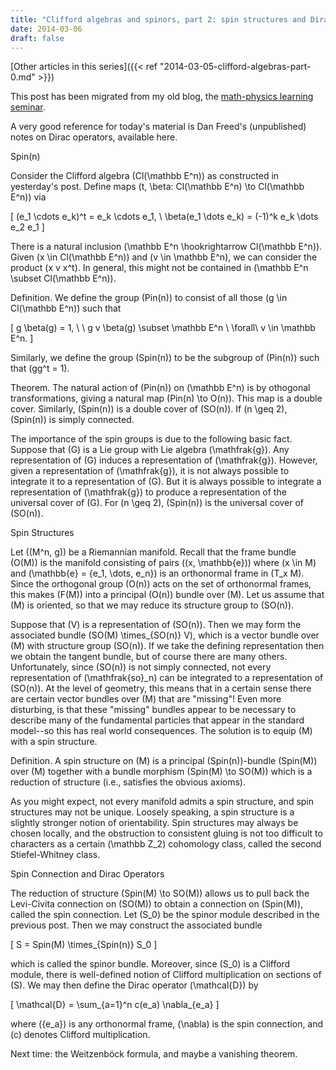 ```yaml
---
title: "Clifford algebras and spinors, part 2: spin structures and Dirac operators"
date: 2014-03-06
draft: false
---
```


[Other articles in this series]({{< ref "2014-03-05-clifford-algebras-part-0.md" >}})

This post has been migrated from my old blog, the [math-physics learning seminar](https://mathphysseminar.blogspot.com/).



A very good reference for today's material is Dan Freed's (unpublished) notes on Dirac operators, available here.


Spin(n)

Consider the Clifford algebra \(Cl(\mathbb E^n)\) as constructed in yesterday's post. Define maps \(t, \beta: Cl(\mathbb E^n) \to Cl(\mathbb E^n)\) via

\[ (e_1 \cdots e_k)^t = e_k \cdots e_1, \ \beta(e_1 \dots e_k) = (-1)^k e_k \dots e_2 e_1 \]

 There is a natural inclusion \(\mathbb E^n \hookrightarrow Cl(\mathbb E^n)\). Given \(x \in Cl(\mathbb E^n)\) and \(v \in \mathbb E^n\), we can consider the product \(x v x^t\). In general, this might not be contained in \(\mathbb E^n \subset Cl(\mathbb E^n)\).


Definition. We define the group \(Pin(n)\) to consist of all those \(g \in Cl(\mathbb E^n)\) such that

\[ g \beta(g) = 1, \ \ g v \beta(g) \subset \mathbb E^n \ \forall\ v \in \mathbb E^n. \]

Similarly, we define the group \(Spin(n)\) to be the subgroup of \(Pin(n)\) such that \(gg^t = 1\).


Theorem. The natural action of \(Pin(n)\) on \(\mathbb E^n\) is by othogonal transformations, giving a natural map \(Pin(n) \to O(n)\). This map is a double cover. Similarly, \(Spin(n)\) is a double cover of \(SO(n)\). If \(n \geq 2\), \(Spin(n)\) is simply connected.


The importance of the spin groups is due to the following basic fact. Suppose that \(G\) is a Lie group with Lie algebra \(\mathfrak{g}\). Any representation of \(G\) induces a representation of \(\mathfrak{g}\). However,  given a representation of \(\mathfrak{g}\), it is not always possible to integrate it to a representation of \(G\). But it is always possible to integrate a representation of \(\mathfrak{g}\) to produce a representation of the universal cover of \(G\). For \(n \geq 2\), \(Spin(n)\) is the universal cover of \(SO(n)\).


Spin Structures

Let \((M^n, g)\) be a Riemannian manifold. Recall that the frame bundle \(O(M)\) is the manifold consisting of pairs \((x, \mathbb{e})\) where \(x \in M\) and \(\mathbb{e} = \{e_1, \dots, e_n\}\) is an orthonormal frame in \(T_x M\). Since the orthogonal group \(O(n)\) acts on the set of orthonormal frames, this makes \(F(M)\) into a principal \(O(n)\) bundle over \(M\). Let us assume that \(M\) is oriented, so that we may reduce its structure group to \(SO(n)\).


Suppose that \(V\) is a representation of \(SO(n)\). Then we may form the associated bundle \(SO(M) \times_{SO(n)} V\), which is a vector bundle over \(M\) with structure group \(SO(n)\). If we take the defining representation then we obtain the tangent bundle, but of course there are many others. Unfortunately, since \(SO(n)\) is not simply connected, not every representation of \(\mathfrak{so}_n\) can be integrated to a representation of \(SO(n)\). At the level of geometry, this means that in a certain sense there are certain vector bundles over \(M\) that are "missing"! Even more disturbing, is that these "missing" bundles appear to be necessary to describe many of the fundamental particles that appear in the standard model--so this has real world consequences. The solution is to equip \(M\) with a spin structure.


Definition. A spin structure on \(M\) is a principal \(Spin(n)\)-bundle \(Spin(M)\) over \(M\) together with a bundle morphism \(Spin(M) \to SO(M)\) which is a reduction of structure (i.e., satisfies the obvious axioms).


As you might expect, not every manifold admits a spin structure, and spin structures may not be unique. Loosely speaking, a spin structure is a slightly stronger notion of orientability. Spin structures may always be chosen locally, and the obstruction to consistent gluing is not too difficult to characters as a certain \(\mathbb Z_2\) cohomology class, called the second Stiefel-Whitney class.



Spin Connection and Dirac Operators

The reduction of structure \(Spin(M) \to SO(M)\) allows us to pull back the Levi-Civita connection on \(SO(M)\) to obtain a connection on \(Spin(M)\), called the spin connection. Let \(S_0\) be the spinor module described in the previous post. Then we may construct the associated bundle

\[ S = Spin(M) \times_{Spin(n)} S_0 \]

which is called the spinor bundle. Moreover, since \(S_0\) is a Clifford module, there is well-defined notion of Clifford multiplication on sections of \(S\). We may then define the Dirac operator \(\mathcal{D}\) by

\[ \mathcal{D} = \sum_{a=1}^n c(e_a) \nabla_{e_a} \]

where \(\{e_a\}\) is any orthonormal frame, \(\nabla\) is the spin connection, and \(c\) denotes Clifford multiplication.


Next time: the Weitzenböck formula, and maybe a vanishing theorem.
